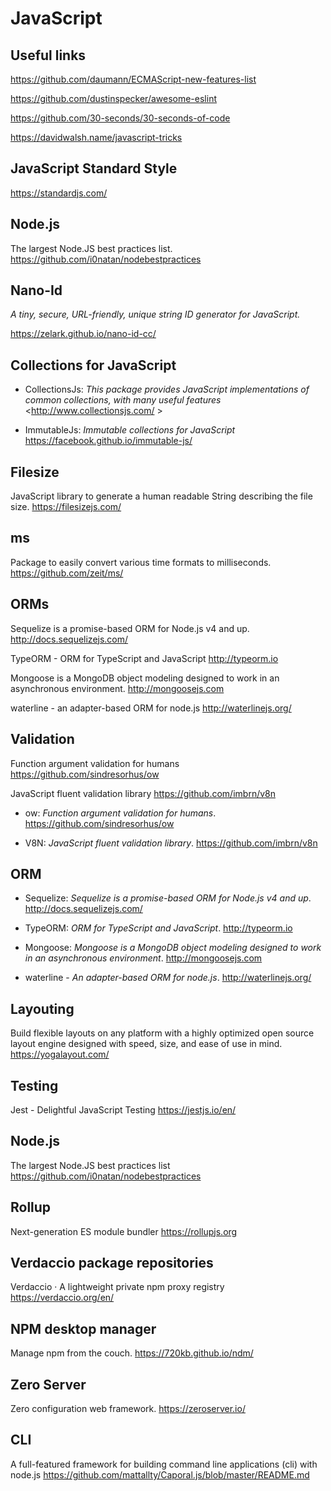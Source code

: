 # JavaScript

## Useful links

<https://github.com/daumann/ECMAScript-new-features-list>

<https://github.com/dustinspecker/awesome-eslint>

<https://github.com/30-seconds/30-seconds-of-code>

<https://davidwalsh.name/javascript-tricks>

## JavaScript Standard Style

<https://standardjs.com/>

## Node.js

The largest Node.JS best practices list.
<https://github.com/i0natan/nodebestpractices>

## Nano-Id

_A tiny, secure, URL-friendly, unique string ID generator for JavaScript._

<https://zelark.github.io/nano-id-cc/>

## Collections for JavaScript

- CollectionsJs: _This package provides JavaScript implementations of common collections, with many useful features_
  <http://www.collectionsjs.com/ >

- ImmutableJs: _Immutable collections for JavaScript_ <https://facebook.github.io/immutable-js/>

## Filesize

JavaScript library to generate a human readable String describing the file size.
<https://filesizejs.com/>

## ms

Package to easily convert various time formats to milliseconds.
<https://github.com/zeit/ms/>

## ORMs

Sequelize is a promise-based ORM for Node.js v4 and up.
<http://docs.sequelizejs.com/>

TypeORM - ORM for TypeScript and JavaScript
<http://typeorm.io>

Mongoose is a MongoDB object modeling designed to work in an asynchronous environment.
<http://mongoosejs.com>

waterline - an adapter-based ORM for node.js
<http://waterlinejs.org/>

## Validation

Function argument validation for humans
<https://github.com/sindresorhus/ow>

JavaScript fluent validation library
<https://github.com/imbrn/v8n>

- ow: _Function argument validation for humans_. <https://github.com/sindresorhus/ow>

- V8N: _JavaScript fluent validation library_. <https://github.com/imbrn/v8n>

## ORM

- Sequelize: _Sequelize is a promise-based ORM for Node.js v4 and up_. <http://docs.sequelizejs.com/>

- TypeORM: _ORM for TypeScript and JavaScript_. <http://typeorm.io>

- Mongoose: _Mongoose is a MongoDB object modeling designed to work in an asynchronous environment_. <http://mongoosejs.com>

- waterline - _An adapter-based ORM for node.js_. <http://waterlinejs.org/>

## Layouting

Build flexible layouts on any platform with a highly optimized open source layout engine designed with speed, size, and ease of use in mind.
<https://yogalayout.com/>

## Testing

Jest - Delightful JavaScript Testing
<https://jestjs.io/en/>

## Node.js

The largest Node.JS best practices list
<https://github.com/i0natan/nodebestpractices>

## Rollup

Next-generation ES module bundler
<https://rollupjs.org>

## Verdaccio package repositories

Verdaccio · A lightweight private npm proxy registry
<https://verdaccio.org/en/>

## NPM desktop manager

Manage npm from the couch.
<https://720kb.github.io/ndm/>

## Zero Server

Zero configuration web framework.
<https://zeroserver.io/>

## CLI

A full-featured framework for building command line applications (cli) with node.js
<https://github.com/mattallty/Caporal.js/blob/master/README.md>
